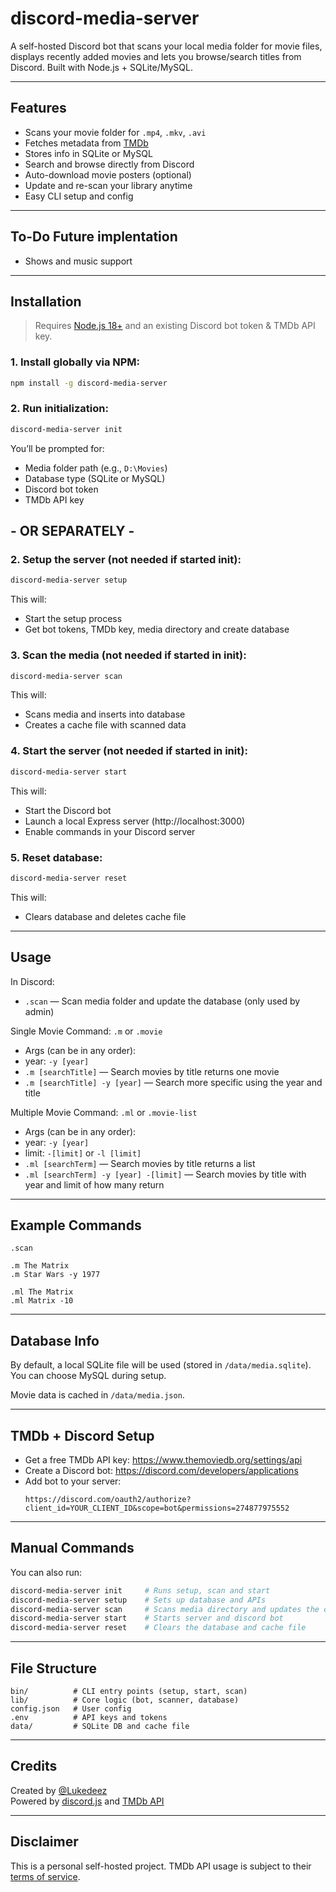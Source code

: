 
# discord-media-server

A self-hosted Discord bot that scans your local media folder for movie files, displays recently added movies and lets you browse/search titles from Discord. Built with Node.js + SQLite/MySQL.

---

## Features

- Scans your movie folder for `.mp4`, `.mkv`, `.avi`
- Fetches metadata from [TMDb](https://www.themoviedb.org/)
- Stores info in SQLite or MySQL
- Search and browse directly from Discord
- Auto-download movie posters (optional)
- Update and re-scan your library anytime
- Easy CLI setup and config

---

## To-Do Future implentation

- Shows and music support

---

## Installation

> Requires [Node.js 18+](https://nodejs.org/) and an existing Discord bot token & TMDb API key.

### 1. Install globally via NPM:

```bash
npm install -g discord-media-server
```

### 2. Run initialization:

```bash
discord-media-server init
```

You’ll be prompted for:
- Media folder path (e.g., `D:\Movies`)
- Database type (SQLite or MySQL)
- Discord bot token
- TMDb API key


## - OR SEPARATELY -


### 2. Setup the server (not needed if started init):

```bash
discord-media-server setup
```

This will:
- Start the setup process
- Get bot tokens, TMDb key, media directory and create database

### 3. Scan the media (not needed if started in init):

```bash
discord-media-server scan
```

This will:
- Scans media and inserts into database
- Creates a cache file with scanned data

### 4. Start the server (not needed if started in init):

```bash
discord-media-server start
```

This will:
- Start the Discord bot
- Launch a local Express server (http://localhost:3000)
- Enable commands in your Discord server

### 5. Reset database:

```bash
discord-media-server reset
```

This will:
- Clears database and deletes cache file

---

## Usage

In Discord:

- `.scan` — Scan media folder and update the database (only used by admin)


Single Movie Command: `.m` or `.movie`
- Args (can be in any order):
-	year: `-y [year]`
- `.m [searchTitle]` — Search movies by title returns one movie
- `.m [searchTitle] -y [year]` — Search more specific using the year and title


Multiple Movie Command: `.ml` or `.movie-list`
- Args (can be in any order):
-	year: `-y [year]`
-	limit: `-[limit]` or `-l [limit]`
- `.ml [searchTerm]` — Search movies by title returns a list
- `.ml [searchTerm] -y [year] -[limit]` — Search movies by title with year and limit of how many return

---

## Example Commands

```
.scan

.m The Matrix
.m Star Wars -y 1977

.ml The Matrix
.ml Matrix -10

```

---

## Database Info

By default, a local SQLite file will be used (stored in `/data/media.sqlite`). You can choose MySQL during setup.

Movie data is cached in `/data/media.json`.

---

## TMDb + Discord Setup

- Get a free TMDb API key: https://www.themoviedb.org/settings/api
- Create a Discord bot: https://discord.com/developers/applications
- Add bot to your server:  
  ```
  https://discord.com/oauth2/authorize?client_id=YOUR_CLIENT_ID&scope=bot&permissions=274877975552
  ```

---

## Manual Commands

You can also run:

```bash
discord-media-server init     # Runs setup, scan and start
discord-media-server setup    # Sets up database and APIs
discord-media-server scan     # Scans media directory and updates the database
discord-media-server start    # Starts server and discord bot
discord-media-server reset    # Clears the database and cache file
```

---

## File Structure

```
bin/          # CLI entry points (setup, start, scan)
lib/          # Core logic (bot, scanner, database)
config.json   # User config
.env          # API keys and tokens
data/         # SQLite DB and cache file
```

---

## Credits

Created by [@Lukedeez](https://github.com/Lukedeez)  
Powered by [discord.js](https://discord.js.org/) and [TMDb API](https://www.themoviedb.org/)

---

## Disclaimer

This is a personal self-hosted project. TMDb API usage is subject to their [terms of service](https://www.themoviedb.org/documentation/api/terms-of-use).

